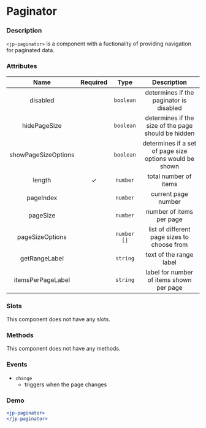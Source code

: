 # Paginator

### Description

`<jp-paginator>` is a component with a fuctionality of providing navigation for paginated data.

### Attributes

| **Name** | **Required** | **Type** | **Description** |
| :----: | :----: | :----: | :---: |
| disabled | | `boolean` | determines if the paginator is disabled |
| hidePageSize | | `boolean` | determines if the size of the page should be hidden |
| showPageSizeOptions | | `boolean` | determines if a set of page size options would be shown |
| length| ✓ | `number`| total number of items |
| pageIndex | | `number` | current page number |
| pageSize | | `number` | number of items per page |
| pageSizeOptions | | `number []` | list of different page sizes to choose from |
| getRangeLabel | | `string` | text of the range label |
| itemsPerPageLabel | | `string`  | label for number of items shown per page |

  
### Slots

This component does not have any slots.

### Methods

This component does not have any methods.

### Events

- `change` 
  - triggers when the page changes

### Demo

```jsx live
<jp-paginator>
</jp-paginator>
```
